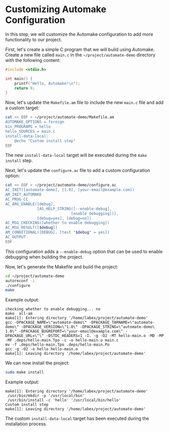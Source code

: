 # Customizing Automake Configuration

In this step, we will customize the Automake configuration to add more functionality to our project.

First, let's create a simple C program that we will build using Automake. Create a new file called `main.c` in the `~/project/automate-demo` directory with the following content:

```c
#include <stdio.h>

int main() {
    printf("Hello, Automake!\n");
    return 0;
}
```

Now, let's update the `Makefile.am` file to include the new `main.c` file and add a custom target:

```bash
cat << EOF > ~/project/automate-demo/Makefile.am
AUTOMAKE_OPTIONS = foreign
bin_PROGRAMS = hello
hello_SOURCES = main.c
install-data-local:
    @echo "Custom install step"
EOF
```

The new `install-data-local` target will be executed during the `make install` step.

Next, let's update the `configure.ac` file to add a custom configuration option:

```bash
cat << EOF > ~/project/automate-demo/configure.ac
AC_INIT([automate-demo], [1.0], [your-email@example.com])
AM_INIT_AUTOMAKE
AC_PROG_CC
AC_ARG_ENABLE([debug],
              [AS_HELP_STRING([--enable-debug],
                             [enable debugging])],
              [debug=yes], [debug=no])
AC_MSG_CHECKING([whether to enable debugging])
AC_MSG_RESULT([$debug])
AM_CONDITIONAL([DEBUG], [test "$debug" = yes])
AC_OUTPUT
EOF
```

This configuration adds a `--enable-debug` option that can be used to enable debugging when building the project.

Now, let's generate the Makefile and build the project:

```bash
cd ~/project/automate-demo
autoreconf -i
./configure
make
```

Example output:

```
checking whether to enable debugging... no
make  all-am
make[1]: Entering directory '/home/labex/project/automate-demo'
gcc -DPACKAGE_NAME=\"automate-demo\" -DPACKAGE_TARNAME=\"automate-demo\" -DPACKAGE_VERSION=\"1.0\" -DPACKAGE_STRING=\"automate-demo\ 1.0\" -DPACKAGE_BUGREPORT=\"your-email@example.com\" -DPACKAGE_URL=\"\" -DSTDC_HEADERS=1 -I. -g -O2 -MT hello-main.o -MD -MP -MF .deps/hello-main.Tpo -c -o hello-main.o main.c
mv -f .deps/hello-main.Tpo .deps/hello-main.Po
gcc -g -O2 -o hello hello-main.o
make[1]: Leaving directory '/home/labex/project/automate-demo'
```

We can now install the project:

```bash
sudo make install
```

Example output:

```
make[1]: Entering directory '/home/labex/project/automate-demo'
 /usr/bin/mkdir -p '/usr/local/bin'
 /usr/bin/install -c 'hello' '/usr/local/bin/hello'
Custom install step
make[1]: Leaving directory '/home/labex/project/automate-demo'
```

The custom `install-data-local` target has been executed during the installation process.
